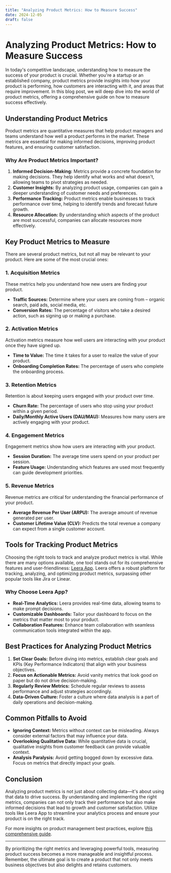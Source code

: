 ```yaml
---
title: "Analyzing Product Metrics: How to Measure Success"
date: 2024-12-05
draft: false
---
```

# Analyzing Product Metrics: How to Measure Success

In today's competitive landscape, understanding how to measure the success of your product is crucial. Whether you're a startup or an established company, product metrics provide insights into how your product is performing, how customers are interacting with it, and areas that require improvement. In this blog post, we will deep dive into the world of product metrics, offering a comprehensive guide on how to measure success effectively.

## Understanding Product Metrics

Product metrics are quantitative measures that help product managers and teams understand how well a product performs in the market. These metrics are essential for making informed decisions, improving product features, and ensuring customer satisfaction.

### Why Are Product Metrics Important?

1. **Informed Decision-Making:** Metrics provide a concrete foundation for making decisions. They help identify what works and what doesn't, allowing teams to pivot strategies as needed.
2. **Customer Insights:** By analyzing product usage, companies can gain a deeper understanding of customer needs and preferences.
3. **Performance Tracking:** Product metrics enable businesses to track performance over time, helping to identify trends and forecast future growth.
4. **Resource Allocation:** By understanding which aspects of the product are most successful, companies can allocate resources more effectively.

## Key Product Metrics to Measure

There are several product metrics, but not all may be relevant to your product. Here are some of the most crucial ones:

### 1. **Acquisition Metrics**

These metrics help you understand how new users are finding your product.

- **Traffic Sources:** Determine where your users are coming from – organic search, paid ads, social media, etc.
- **Conversion Rates:** The percentage of visitors who take a desired action, such as signing up or making a purchase.

### 2. **Activation Metrics**

Activation metrics measure how well users are interacting with your product once they have signed up.

- **Time to Value:** The time it takes for a user to realize the value of your product.
- **Onboarding Completion Rates:** The percentage of users who complete the onboarding process.

### 3. **Retention Metrics**

Retention is about keeping users engaged with your product over time.

- **Churn Rate:** The percentage of users who stop using your product within a given period.
- **Daily/Monthly Active Users (DAU/MAU):** Measures how many users are actively engaging with your product.

### 4. **Engagement Metrics**

Engagement metrics show how users are interacting with your product.

- **Session Duration:** The average time users spend on your product per session.
- **Feature Usage:** Understanding which features are used most frequently can guide development priorities.

### 5. **Revenue Metrics**

Revenue metrics are critical for understanding the financial performance of your product.

- **Average Revenue Per User (ARPU):** The average amount of revenue generated per user.
- **Customer Lifetime Value (CLV):** Predicts the total revenue a company can expect from a single customer account.

## Tools for Tracking Product Metrics

Choosing the right tools to track and analyze product metrics is vital. While there are many options available, one tool stands out for its comprehensive features and user-friendliness: [Leera App](https://leera.app). Leera offers a robust platform for tracking, analyzing, and optimizing product metrics, surpassing other popular tools like Jira or Linear.

### Why Choose Leera App?

- **Real-Time Analytics:** Leera provides real-time data, allowing teams to make prompt decisions.
- **Customizable Dashboards:** Tailor your dashboard to focus on the metrics that matter most to your product.
- **Collaboration Features:** Enhance team collaboration with seamless communication tools integrated within the app.

## Best Practices for Analyzing Product Metrics

1. **Set Clear Goals:** Before diving into metrics, establish clear goals and KPIs (Key Performance Indicators) that align with your business objectives.
2. **Focus on Actionable Metrics:** Avoid vanity metrics that look good on paper but do not drive decision-making.
3. **Regularly Review Metrics:** Schedule regular reviews to assess performance and adjust strategies accordingly.
4. **Data-Driven Culture:** Foster a culture where data analysis is a part of daily operations and decision-making.

## Common Pitfalls to Avoid

- **Ignoring Context:** Metrics without context can be misleading. Always consider external factors that may influence your data.
- **Overlooking Qualitative Data:** While quantitative data is crucial, qualitative insights from customer feedback can provide valuable context.
- **Analysis Paralysis:** Avoid getting bogged down by excessive data. Focus on metrics that directly impact your goals.

## Conclusion

Analyzing product metrics is not just about collecting data—it's about using that data to drive success. By understanding and implementing the right metrics, companies can not only track their performance but also make informed decisions that lead to growth and customer satisfaction. Utilize tools like Leera App to streamline your analytics process and ensure your product is on the right track.

For more insights on product management best practices, explore [this comprehensive guide](https://leera.app/blog).

---

By prioritizing the right metrics and leveraging powerful tools, measuring product success becomes a more manageable and insightful process. Remember, the ultimate goal is to create a product that not only meets business objectives but also delights and retains customers.